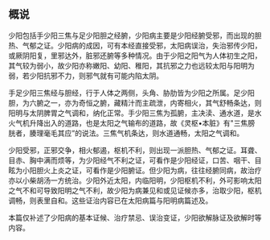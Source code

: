##                                                 概说

少阳包括手少阳三焦与足少阳胆之经腑，少阳病主要是少阳经腑受邪，而出现的胆热、气郁之证。少阳病的成因，可有本经直接受邪，太阳病误治，失治邪传少阳，或厥阴阳复，里邪达外，脏邪还腑等多种情况。由于少阳之阳气为人体初生之阳，其气较为弱小，故少阳亦称嫩阳、幼阳、稚阳，其抗邪之力也远较太阳与阳明为弱，若少阳抗邪不力，则邪气就有可能内陷太阴。

手足少阳三焦经与胆经，行于人体之两侧，头角、胁肋皆为少阳之所属。足少阳胆，为六腑之一，亦为奇恒之腑，藏精汁而主疏泄，内寄相火，其气舒畅条达，则阳明与太阴脾胃之气调和，纳化正常。手少阳三焦为孤腑，主决渎、通水道，是水火气机升降出入的道路，也是太阳之气输布的道路，故《灵枢•本脏》有"三焦膀胱者，腠理毫毛其应”的说法。三焦气机条达，则水道通畅，太阳之气调和。

少阳受邪，正邪交争，相火郁遏，枢机不利，则出现一派胆热、气郁之证。耳聋、目赤、胸中满而烦等，为少阳经气不利之证，可看作是少阳经证，口苦、咽干、目眩为小阳胆火上炎之证，可看作是少阳腑证。但少阳为病，往往经腑同病，故治疗亦以小柴胡汤一方统治。少阳外近太阳，内临阳明，少阳枢机不利，外可影响太阳之气不和可导致阳明之气不利，故少阳为病兼见和或见证候亦多，治取少阳，枢机调畅，则表里自和。这些证治内容已在太阳病篇与阳明病篇述及。

本篇仅补述了少阳病的基本证候、治疗禁忌、误治变证，少阳欲解脉证及欲解时等内容。
